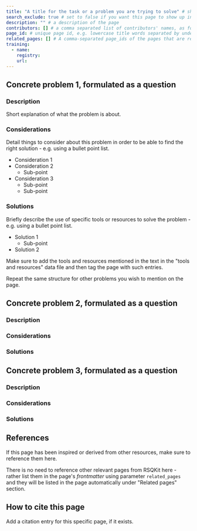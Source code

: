 ```yaml
---
title: "A title for the task or a problem you are trying to solve" # short title
search_exclude: true # set to false if you want this page to show up in search results
description: "" # a description of the page
contributors: [] # a comma separated list of contributors' names, as found in _data/CONTRIBUTORS.yml
page_id: # unique page id, e.g. lowercase title words separated by underscore(s) - for example page_id of 'version control' page could be version_control
related_pages: [] # A comma-separated page_ids of the pages that are related to the current page
training:
  - name:
    registry:
    url:
---
```


## Concrete problem 1, formulated as a question <!-- example: how to version control code? -->

### Description <!-- do not delete this heading and write your text below it -->

Short explanation of what the problem is about.

### Considerations <!-- do not delete this heading and write your text below it -->

Detail things to consider about this problem in order to be able to find the right solution - e.g. using a bullet point list.

- Consideration 1
- Consideration 2
  - Sub-point
- Consideration 3 
  - Sub-point 
  - Sub-point

### Solutions <!-- do not delete this heading and write your text below it -->

Briefly describe the use of specific tools or resources to solve the problem - e.g. using a bullet point list. 

- Solution 1
  - Sub-point
- Solution 2

Make sure to add the tools and resources mentioned in the text in the "tools and resources" data file and then
tag the page with such entries.

Repeat the same structure for other problems you wish to mention on the page.

## Concrete problem 2, formulated as a question <!-- example: how to use GitHub to share code ? -->
 
### Description <!-- do not delete this heading and write your text below it -->

### Considerations <!-- do not delete this heading and write your text below it -->

### Solutions <!-- do not delete this heading and write your text below it -->


## Concrete problem 3, formulated as a question <!-- example: how to use GitHub to share code ? -->

### Description <!-- do not delete this heading and write your text below it -->

### Considerations <!-- do not delete this heading and write your text below it -->

### Solutions <!-- do not delete this heading and write your text below it -->


## References <!-- do not delete this heading and write your text below it -->
If this page has been inspired or derived from other resources, make sure to reference them here.

There is no need to reference other relevant pages from RSQKit here - rather list them in the page's *frontmatter* 
using parameter `related_pages` and they will be listed in the page automatically under "Related pages" section.


## How to cite this page <!-- do not delete this heading and write your text below it -->
Add a citation entry for this specific page, if it exists.
 
